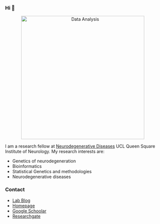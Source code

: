 ### Hi 👋


<p align="center">
<img src="./image01.jpg" alt="Data Analysis" width="400">
</p>


I am a research fellow at [Neurodegenerative Diseases](https://iris.ucl.ac.uk/iris/browse/profile?upi=MSHOA86) UCL Queen Square Institute of Neurology. My research interests are:

- Genetics of neurodegeneration
- Bioinformatics
- Statistical Genetics and methodologies
- Neurodegenerative diseases

### Contact

- [Lab Blog](https://hardy-lab-statistical-genetics.github.io/)
- [Homepage](https://iris.ucl.ac.uk/iris/browse/profile?upi=MSHOA86)
- [Google Schoolar](https://scholar.google.co.uk/citations?user=T2LfphYAAAAJ&hl=en)
- [Researchgate](https://www.researchgate.net/profile/Maryam-Shoai)
